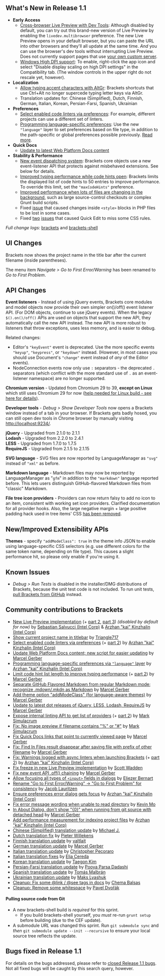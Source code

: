 What's New in Release 1.1
-------------------------
* **Early Access**
    * [Cross-browser Live Preview with Dev Tools](https://github.com/brackets-cont/brackets/wiki/Live-Development:-lifecycle-research-and-future-directions#live-development-managed-with-unprivileged-scripts): Although disabled by default, you can try out this brand-new version of Live Preview by enabling the `livedev.multibrowser` preference. The new Live Preview opens in your default browser, but you can paste the URL into other browsers and they'll all update at the same time. _And_ you can use the browser's dev tools without interrupting Live Preview. Does not currently support pages that use [your own custom server](https://github.com/brackets-cont/brackets/wiki/How-to-Use-Brackets#lp-custom-server).
    * [Windows High DPI support](https://trello.com/c/CySUsuf4/1188-m-integrate-cef-2171-branch-chrome-39): To enable, right-click the app icon and select "Disable display scaling on high DPI settings" in the Compatibility tab. (The window controls in the upper right do not rescale yet, however).
* **Localization**
    * [Allow typing accent characters with AltGr](https://github.com/brackets-cont/brackets/issues/8666): Brackets shortcuts that use Ctrl+Alt no longer supercede typing letter keys via AltGr.
    * Translation updates for: Chinese (Simplified), Dutch, Finnish, German, Italian, Korean, Persian-Farsi, Spanish, Ukrainian
* **Preferences**
    * [Select enabled code linters via preferences](https://github.com/brackets-cont/brackets/pull/7362): For example, different projects can use a different set of linters.
    * [Programming language-specific preferences](https://github.com/brackets-cont/brackets/pull/7889): Use the new `"language"` layer to set preferences based on file type, in addition to the path-specific or global preferences possible previously. [Read more](https://github.com/brackets-cont/brackets/wiki/How-to-Use-Brackets#scope-of-preferences).
* **Quick Docs**
    * [Update to latest Web Platform Docs content](https://github.com/brackets-cont/brackets/pull/9686)
* **Stability & Performance**
    * [New event dispatching system](https://trello.com/c/ogaZoRHJ/1377-events-infrastructure-improvements): Brackets core objects use a new event-listener API that protects against misbehaved extensions. See below for details.
    * [Improved typing performance while code hints open](https://github.com/brackets-cont/brackets/pull/9791): Brackets limits the displayed list of code hints to 50 entries to improve performance. To override this limit, set the `"maxCodeHints"` preference.
    * [Improved performance when lots of files are changing in the background](https://github.com/brackets-cont/brackets/pull/10120), such as large source-control checkouts or complex Grunt build scripts.
    * Fixed [issue](https://github.com/brackets-cont/brackets/issues/9813) that caused changes inside `<style>` blocks in PHP files to be lost in some cases.
    * Fixed [two](https://github.com/brackets-cont/brackets/issues/10013) [issues](https://github.com/brackets-cont/brackets/issues/9840) that caused Quick Edit to miss some CSS rules.


_Full change logs:_ [brackets](https://github.com/brackets-cont/brackets/compare/release-1.0...release-1.1#commits_bucket) and [brackets-shell](https://github.com/brackets-cont/brackets-shell/compare/release-1.0...release-1.1#commits_bucket)


UI Changes
----------
Brackets now shows the project name in the title bar after the current filename (inside parentheses).

The menu item _Navigate > Go to First Error/Warning_ has been renamed to _Go to First Problem_.


API Changes
-----------
**Event listeners** - Instead of using jQuery events, Brackets core modules and model objects now provide their own simpler on()/off() event listener API. (For DOM objects, continue to use jQuery events). When the legacy `$().on()/off()` APIs are used on objects that support the new API, they automatically call the new API instead. The new API is more robust to listeners that throw exceptions, uses less memory, and is easier to debug.

Related changes:

* Editor's `"keyEvent"` event is deprecated. Use the more specific events `"keyup"`, `"keypress"`, or `"keydown"` instead. (However, in most cases you should use Document's `"change"` event instead of _any_ of the Editor events).
* NodeConnection events now only use `:` separators - the deprecated `.` separators (which conflict with the more standard use of `.` as an event-listener namespace) are no longer supported.

**Chromium version** - Updated from Chromium 29 to 39, **except on Linux** which still uses Chromium 29 for now ([help needed for Linux build - see here for details](https://groups.google.com/forum/#!topic/brackets-dev/QkYuQuCsqdY)).

**Developer tools** - _Debug > Show Developer Tools_ now opens a Brackets window instead of a tab in your browser. If Brackets gets badly hosed, you can still open dev tools in Chrome browser by manually visiting [http://localhost:9234/](http://localhost:9234/).

**jQuery** - Upgraded from 2.1.0 to 2.1.1 <br>
**Lodash** - Upgraded from 2.2.0 to 2.4.1 <br>
**LESS** - Upgraded from 1.7.0 to 1.7.5 <br>
**RequireJS** - Upgraded from 2.1.5 to 2.1.15

**SVG language** - SVG files are now reported by LanguageManager as `"svg"` instead of `"xml"` as before.

**Markdown language** - Markdown files may now be reported by LanguageManager as "`gfm`" in addition to the `"markdown"` language reported before. This lets users distinguish GitHub-flavored Markdown files from "classic" Markdown.

**File tree icon providers** - Providers can now return falsy to add no icon to an item, consistent with working set icon providers. Clarified documentation for all provider hooks. Also, the large negative margin + large positive padding hack used in tree items' CSS [has been removed](https://github.com/brackets-cont/brackets/pull/10011).

New/Improved Extensibility APIs
-------------------------------
**Themes** - specify `"addModeClass": true` in the theme info JSON to enable using language-specific CSS selectors (e.g. use different colors for the same token name, depending on file type). This causes a slight performance hit, so please only enable if you're using it.


Known Issues
------------
* _Debug > Run Tests_ is disabled in the installer/DMG distributions of Brackets, because the unit test code is not included. To run unit tests, [pull Brackets from GitHub](https://github.com/brackets-cont/brackets/wiki/How-to-Hack-on-Brackets#wiki-getcode) instead.


Community contributions to Brackets
-----------------------------------
* [New Live Preview implementation](https://github.com/brackets-cont/brackets/pull/10010) (+ [part 2](https://github.com/brackets-cont/brackets/pull/10101), [part 3](https://github.com/brackets-cont/brackets/pull/10129)) _(disabled by default for now)_ by [Sebastian Salvucci (Intel Corp)](https://github.com/sebaslv) & [Arzhan "kai" Kinzhalin (Intel Corp)](https://github.com/busykai)
* [Show current project name in titlebar](https://github.com/brackets-cont/brackets/pull/7789) by [Triangle717](https://github.com/le717)
* [Select enabled code linters via preferences](https://github.com/brackets-cont/brackets/pull/7362) (+ [part 2](https://github.com/brackets-cont/brackets/pull/10164)) by [Arzhan "kai" Kinzhalin (Intel Corp)](https://github.com/busykai)
* [Update Web Platform Docs content; new script for easier updating](https://github.com/brackets-cont/brackets/pull/9686) by [Marcel Gerber](https://github.com/MarcelGerber)
* [Programming language-specific preferences via `"language"` layer](https://github.com/brackets-cont/brackets/pull/7889) by [Arzhan "kai" Kinzhalin (Intel Corp)](https://github.com/busykai)
* [Limit code hint list length to improve typing performance](https://github.com/brackets-cont/brackets/pull/9791) (+ [part 2](https://github.com/brackets-cont/brackets/pull/10093)) by [Marcel Gerber](https://github.com/MarcelGerber)
* [Separate GitHub Flavored Markdown from regular Markdown mode; recognize .mdown/.mkdn as Markdown](https://github.com/brackets-cont/brackets/pull/9780) by [Marcel Gerber](https://github.com/MarcelGerber)
* [Add theme option "addModeClass" (for language-aware themes)](https://github.com/brackets-cont/brackets/pull/10039) by [Marcel Gerber](https://github.com/MarcelGerber)
* [Update to latest dot releases of jQuery, LESS, Lodash, RequireJS](https://github.com/brackets-cont/brackets/pull/9968) by [Marcel Gerber](https://github.com/MarcelGerber)
* [Expose internal linting API to get list of providers](https://github.com/brackets-cont/brackets/pull/9189) (+ [part 2](https://github.com/brackets-cont/brackets/pull/10068))  by [Mark Simulacrum](https://github.com/Mark-Simulacrum)
* [Fix: No image preview if filename contains "%" or "#"](https://github.com/brackets-cont/brackets/pull/9190) by [Mark Simulacrum](https://github.com/Mark-Simulacrum)
* [Fix Quick Docs links that point to currently viewed page](https://github.com/brackets-cont/brackets/pull/8724) by [Marcel Gerber](https://github.com/MarcelGerber)
* [Fix: Find In Files result disappear after saving file with prefix of other filename](https://github.com/brackets-cont/brackets/pull/9940) by [Marcel Gerber](https://github.com/MarcelGerber)
* [Fix: Warnings logged with async linters when launching Brackets](https://github.com/brackets-cont/brackets/pull/9392) (+ [part 2](https://github.com/brackets-cont/brackets/pull/10023)) by [Arzhan "kai" Kinzhalin (Intel Corp)](https://github.com/busykai)
* [Fix freeze in new Live Preview implementation](https://github.com/brackets-cont/brackets/pull/10207) by [Scott Wadden](https://github.com/dsrw)
* [Fix new event API .off() chaining](https://github.com/brackets-cont/brackets/pull/10024) by [Marcel Gerber](https://github.com/MarcelGerber)
* [Allow focusing all types of `<input>` fields in dialogs](https://github.com/brackets-cont/brackets/pull/9915) by [Eliezer Bernart](https://github.com/eliezerb)
* [Rename "Go to First Error/Warning" -> "Go to First Problem" for consistency](https://github.com/brackets-cont/brackets/pull/9835) by [Jacob Lauritzen](https://github.com/Jacse)
* [Ensure preferences error dialog gets focus](https://github.com/brackets-cont/brackets/pull/10022) by [Arzhan "kai" Kinzhalin (Intel Corp)](https://github.com/busykai)
* [Fix error message wording when unable to read directory](https://github.com/brackets-cont/brackets/pull/9948) by [Kevin Mo](https://github.com/encadyma)
* [In About Dialog, don't show "{0}" when running from git source with detached head](https://github.com/brackets-cont/brackets/pull/9777) by [Marcel Gerber](https://github.com/MarcelGerber)
* [Add performance measurement for indexing project files](https://github.com/brackets-cont/brackets/pull/9905) by [Arzhan "kai" Kinzhalin (Intel Corp)](https://github.com/busykai)
* [Chinese (Simplified) translation update](https://github.com/brackets-cont/brackets/pull/9874) by [Michael J.](https://github.com/michaeljayt)
* [Dutch translation fix](https://github.com/brackets-cont/brackets/pull/9804) by [Pieter Willekens](https://github.com/ispieter)
* [Finnish translation update](https://github.com/brackets-cont/brackets/pull/9998) by [valtlait](https://github.com/valtlait)
* [German translation update](https://github.com/brackets-cont/brackets/pull/10176) by [Marcel Gerber](https://github.com/MarcelGerber)
* [Italian translation update](https://github.com/brackets-cont/brackets/pull/9962) by [Christopher Pecoraro](https://github.com/chrispecoraro)
* [Italian translation fixes](https://github.com/brackets-cont/brackets/pull/9885) by [Elia Cereda](https://github.com/EliaCereda)
* [Korean translation update](https://github.com/brackets-cont/brackets/pull/10053) by [Taegon Kim](https://github.com/taggon)
* [Persian-Farsi translation update](https://github.com/brackets-cont/brackets/pull/10062) by [Pooya Parsa Dadashi](https://github.com/datamweb)
* [Spanish translation update](https://github.com/brackets-cont/brackets/pull/10181) by [Tomás Malbrán](https://github.com/TomMalbran)
* [Ukrainian translation update](https://github.com/brackets-cont/brackets/pull/9967) by [Maks Lyashuk](https://github.com/probil)
* [Cleanup: Fix some @link / @see tags in docs](https://github.com/brackets-cont/brackets/pull/9782) by [Chema Balsas](https://github.com/jbalsas)
* [Cleanup: Remove some whitespace](https://github.com/brackets-cont/brackets/pull/9869) by [Pavel Dvořák](https://github.com/dvorapa)


#### Pulling source code from Git
* A new brackets-shell build is _required_ for this sprint.
    * If you build brackets-shell yourself, you _must_ re-run `grunt setup` before building (due to the CEF update).
* A submodule _URL_ was changed this sprint. Run `git submodule sync` and _then_ `git submodule update --init --recursive` to ensure your local source tree reflects the update.


Bugs fixed in Release 1.1
-------------------------
For details on the bugs addressed, please refer to [closed Release 1.1 bugs](https://github.com/brackets-cont/brackets/issues?q=is%3Aclosed+milestone%3A%22Release+1.1%22). Not all fixed bugs will be caught by this search query, however.